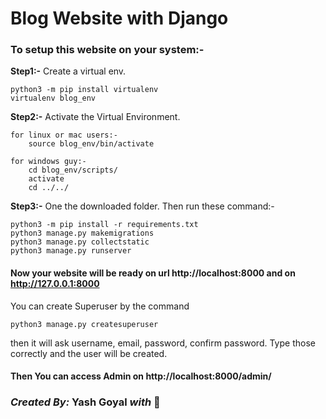 Blog Website with Django
===========
### To setup this website on your system:-
**Step1:-** Create a virtual env.

    python3 -m pip install virtualenv
    virtualenv blog_env

**Step2:-** Activate the Virtual Environment.

    for linux or mac users:-
        source blog_env/bin/activate

    for windows guy:-
        cd blog_env/scripts/
        activate
        cd ../../


**Step3:-** One the downloaded folder. Then run these command:-

    python3 -m pip install -r requirements.txt
    python3 manage.py makemigrations
    python3 manage.py collectstatic
    python3 manage.py runserver

#### Now your website will be ready on url http://localhost:8000 and on http://127.0.0.1:8000

You can create Superuser by the command

    python3 manage.py createsuperuser

then it will ask username, email, password, confirm password. Type those correctly and the user will be created. 

#### Then You can access Admin on http://localhost:8000/admin/

### ***Created By:*** Yash Goyal ***with*** :sparkling_heart:
